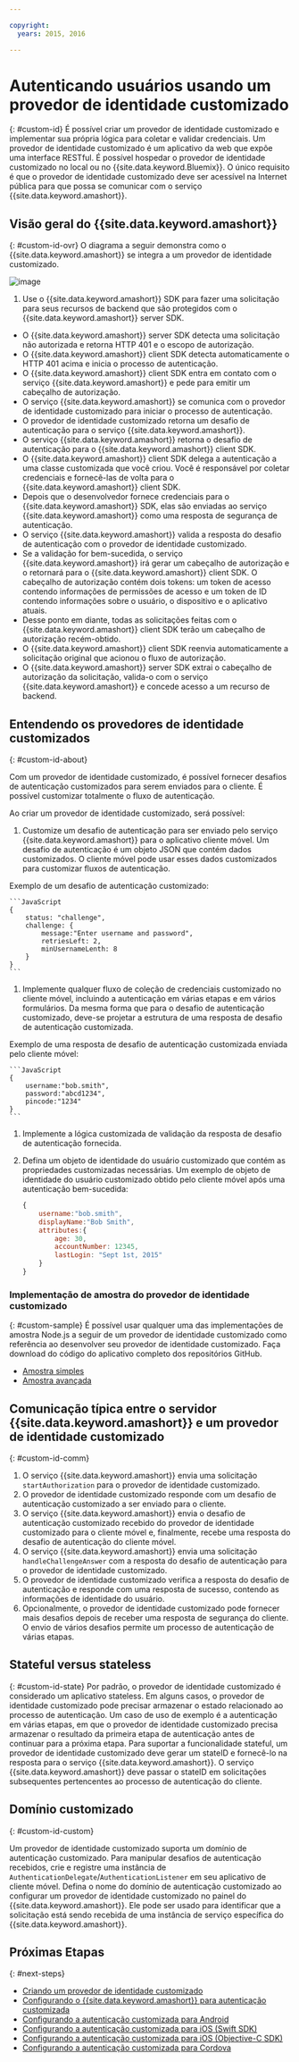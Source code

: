 ```yaml
---

copyright:
  years: 2015, 2016

---
```


# Autenticando usuários usando um provedor de identidade customizado
{: #custom-id}
É possível criar um provedor de identidade customizado e implementar sua própria lógica para coletar e validar credenciais. Um provedor de identidade customizado é um aplicativo da web que expõe uma interface RESTful. É possível hospedar o provedor de identidade customizado no local ou no {{site.data.keyword.Bluemix}}. O único requisito é que o provedor de identidade customizado deve ser acessível na Internet pública para que possa se comunicar com o serviço {{site.data.keyword.amashort}}.

## Visão geral do {{site.data.keyword.amashort}}
{: #custom-id-ovr}
 O diagrama a seguir demonstra como o {{site.data.keyword.amashort}} se integra a um provedor de identidade customizado.

![image](images/mca-sequence-custom.jpg)

1. Use o {{site.data.keyword.amashort}} SDK para fazer uma solicitação para seus recursos de backend que são protegidos com o {{site.data.keyword.amashort}} server SDK.
* O {{site.data.keyword.amashort}} server SDK detecta uma solicitação não autorizada e retorna HTTP 401 e o escopo de autorização.
* O {{site.data.keyword.amashort}} client SDK detecta automaticamente o HTTP 401 acima e inicia o processo de autenticação.
* O {{site.data.keyword.amashort}} client SDK entra em contato com o serviço {{site.data.keyword.amashort}} e pede para emitir um cabeçalho de autorização.
* O serviço {{site.data.keyword.amashort}} se comunica com o provedor de identidade customizado para iniciar o processo de autenticação.
* O provedor de identidade customizado retorna um desafio de autenticação para o serviço {{site.data.keyword.amashort}}.
* O serviço {{site.data.keyword.amashort}} retorna o desafio de autenticação para o {{site.data.keyword.amashort}} client SDK.
* O {{site.data.keyword.amashort}} client SDK delega a autenticação a uma classe customizada que você criou. Você é responsável por coletar credenciais e fornecê-las de volta para o {{site.data.keyword.amashort}} client SDK.
* Depois que o desenvolvedor fornece credenciais para o {{site.data.keyword.amashort}} SDK, elas são enviadas ao serviço {{site.data.keyword.amashort}} como uma resposta de segurança de autenticação.
* O serviço {{site.data.keyword.amashort}} valida a resposta do desafio de autenticação com o provedor de identidade customizado.
* Se a validação for bem-sucedida, o serviço {{site.data.keyword.amashort}} irá gerar um cabeçalho de autorização e o retornará para o {{site.data.keyword.amashort}} client SDK. O cabeçalho de autorização contém dois tokens: um token de acesso contendo informações de permissões de acesso e um token de ID contendo informações sobre o usuário, o dispositivo e o aplicativo atuais.
* Desse ponto em diante, todas as solicitações feitas com o {{site.data.keyword.amashort}} client SDK terão um cabeçalho de autorização recém-obtido.
* O {{site.data.keyword.amashort}} client SDK reenvia automaticamente a solicitação original que acionou o fluxo de autorização.
* O {{site.data.keyword.amashort}} server SDK extrai o cabeçalho de autorização da solicitação, valida-o com o serviço {{site.data.keyword.amashort}} e concede acesso a um recurso de backend.

## Entendendo os provedores de identidade customizados
{: #custom-id-about}

Com um provedor de identidade customizado, é possível fornecer desafios de autenticação customizados para serem enviados para o cliente. É possível customizar totalmente o fluxo de autenticação.

Ao criar um provedor de identidade customizado, será possível:

1. Customize um desafio de autenticação para ser enviado pelo serviço {{site.data.keyword.amashort}} para o aplicativo cliente móvel. Um desafio de autenticação é um objeto JSON que contém dados customizados. O cliente móvel pode usar esses dados customizados para customizar fluxos de autenticação.

  Exemplo de um desafio de autenticação customizado:

	```JavaScript
	{
		status: "challenge",
		challenge: {
			message:"Enter username and password",
			retriesLeft: 2,
			minUsernameLenth: 8
		}
	}
	```

1. Implemente qualquer fluxo de coleção de credenciais customizado no cliente móvel, incluindo a autenticação em várias etapas e em vários formulários. Da mesma forma que para o desafio de autenticação customizado, deve-se projetar a estrutura de uma resposta de desafio de autenticação customizada.

  Exemplo de uma resposta de desafio de autenticação customizada enviada pelo cliente móvel:

	```JavaScript
	{
		username:"bob.smith",
		password:"abcd1234",
		pincode:"1234"
	}
	```
1. Implemente a lógica customizada de validação da resposta de desafio de autenticação fornecida.

1. Defina um objeto de identidade do usuário customizado que contém as propriedades customizadas necessárias. Um exemplo de objeto de identidade do usuário customizado obtido pelo cliente móvel após uma autenticação bem-sucedida:

	```JavaScript
	{
		username:"bob.smith",
		displayName:"Bob Smith",
		attributes:{
			age: 30,
			accountNumber: 12345,
			lastLogin: "Sept 1st, 2015"
		}
	}
	```

### Implementação de amostra do provedor de identidade customizado
{: #custom-sample}
É possível usar qualquer uma das implementações de amostra Node.js a seguir de um provedor de identidade customizado como referência ao desenvolver seu provedor de identidade customizado. Faça download do código do aplicativo completo dos repositórios GitHub.

 * [Amostra simples](https://github.com/ibm-bluemix-mobile-services/bms-mca-custom-identity-provider-sample)
 * [Amostra avançada](https://github.com/ibm-bluemix-mobile-services/bms-mca-custom-identity-provider-with-user-management)

## Comunicação típica entre o servidor {{site.data.keyword.amashort}} e um provedor de identidade customizado
{: #custom-id-comm}
1. O serviço {{site.data.keyword.amashort}} envia uma solicitação `startAuthorization` para o provedor de identidade customizado.
1. O provedor de identidade customizado responde com um desafio de autenticação customizado a ser enviado para o cliente.
1. O serviço {{site.data.keyword.amashort}} envia o desafio de autenticação customizado recebido do provedor de identidade customizado para o cliente móvel e, finalmente, recebe uma resposta do desafio de autenticação do cliente móvel.
1. O serviço {{site.data.keyword.amashort}} envia uma solicitação `handleChallengeAnswer` com a resposta do desafio de autenticação para o provedor de identidade customizado.
1. O provedor de identidade customizado verifica a resposta do desafio de autenticação e responde com uma resposta de sucesso, contendo as informações de identidade do usuário.
1. Opcionalmente, o provedor de identidade customizado pode fornecer mais desafios depois de receber uma resposta de segurança do cliente. O envio de vários desafios permite um
processo de autenticação de várias etapas.

## Stateful versus stateless
{: #custom-id-state}
Por padrão, o provedor de identidade customizado é considerado um aplicativo stateless. Em alguns casos, o provedor de identidade customizado pode precisar armazenar o estado relacionado ao processo de autenticação. Um caso de uso de exemplo é a autenticação em várias etapas, em que o provedor de identidade customizado precisa armazenar o resultado da primeira etapa de autenticação antes de continuar para a próxima etapa. Para suportar a funcionalidade stateful, um provedor de identidade customizado deve gerar um stateID e fornecê-lo na resposta para o serviço {{site.data.keyword.amashort}}. O serviço {{site.data.keyword.amashort}} deve passar o stateID em solicitações subsequentes pertencentes ao processo de autenticação do cliente.

## Domínio customizado
{: #custom-id-custom}

Um provedor de identidade customizado suporta um domínio de autenticação customizado. Para manipular desafios de autenticação recebidos, crie e registre uma instância de `AuthenticationDelegate`/`AuthenticationListener` em seu aplicativo de cliente móvel. Defina o nome do domínio de autenticação customizado ao configurar um provedor de identidade customizado no painel do {{site.data.keyword.amashort}}. Ele pode ser usado para identificar que a solicitação está sendo recebida de uma instância de serviço específica do {{site.data.keyword.amashort}}.

## Próximas Etapas
{: #next-steps}
* [Criando um provedor de identidade customizado](custom-auth-identity-provider.html)
* [Configurando o {{site.data.keyword.amashort}} para autenticação customizada](custom-auth-config-mca.html)
* [Configurando a autenticação customizada para Android](custom-auth-android.html)
* [Configurando a autenticação customizada para iOS (Swift SDK)](custom-auth-ios-swift-sdk.html)
* [Configurando a autenticação customizada para iOS (Objective-C SDK)](custom-auth-ios.html)
* [Configurando a autenticação customizada para Cordova](custom-auth-cordova.html)

